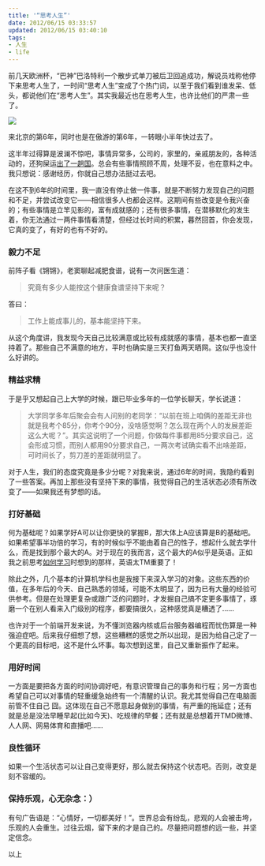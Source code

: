 ```yaml
---
title: '“思考人生”'
date: 2012/06/15 03:33:57
updated: 2012/06/15 03:40:10
tags:
- 人生
- life
---
```


前几天欧洲杯，“巴神”巴洛特利一个散步式单刀被后卫回追成功，解说员戏称他停下来思考人生了，一时间“思考人生”变成了个热门词，以至于我们看到谁发呆、低头，都说他们在“思考人生”。其实我最近也在思考人生，也许比他们的严肃一些了。

![](/uploads/2012/06/1876065904.png)

来北京的第6年，同时也是在傲游的第6年，一转眼小半年快过去了。

这半年过得算是波澜不惊吧，事情异常多，公司的，家里的，亲戚朋友的，各种活动的，还狗屎运[出了一趟国](http://www.w3.org/QA/2012/06/interview_huawei_maxthon_qihoo.html)。总会有些事情照顾不周，处理不妥，也在意料之中。我只想说：感谢经历，你就自己想办法挺过去吧。

在这不到6年的时间里，我一直没有停止做一件事，就是不断努力发现自己的问题和不足，并尝试改变它——相信很多人也都会这样。这期间有些改变是令我兴奋的；有些事情是立竿见影的，富有成就感的；还有很多事情，在潜移默化的发生着，你无法通过一两件事情看清楚，但经过长时间的积累，暮然回首，你会发现，它真的变了，有好的也有不好的。

<!--more-->

### 毅力不足

前阵子看《锵锵》，老窦聊起减肥食谱，说有一次问医生道：

> 究竟有多少人能按这个健康食谱坚持下来呢？

答曰：

> 工作上能成事儿的，基本能坚持下来。

从这个角度讲，我发现今天自己比较满意或比较有成就感的事情，基本也都一直坚持着了。那些自己不满意的地方，平时也确实是三天打鱼两天晒网。这似乎也没什么好讲的。

### 精益求精

于是乎又想起自己上大学的时候，跟已毕业多年的一位学长聊天，学长说道：

> 大学同学多年后聚会会有人问别的老同学：“以前在班上咱俩的差距无非也就是我考个85分，你考个90分，没啥感觉啊？怎么现在两个人的发展差距这么大呢？”。其实这说明了一个问题，你做每件事都用85分要求自己，这会形成习惯，而别人都用90分要求自己，一两次考试确实看不出啥差距，可时间长了，剪刀差的差距就明显了。

对于人生，我们的态度究竟是多少分呢？对我来说，通过6年的时间，我隐约看到了一些答案。再加上那些没有坚持下来的事情，我觉得自己的生活状态必须有所改变了——如果我还有梦想的话。

### 打好基础

何为基础呢？如果学好A可以让你更快的掌握B，那大体上A应该算是B的基础吧。如果希望事半功倍的学习，有的时候似乎不能由着自己的性子，想起什么就去学什么，而是找到那个最大的A。对于现在的我而言，这个最大的A似乎是英语。正如我之前思考[如何学习](http://jiongks.sinaapp.com/blog/how-to-learn/)时想到的那样，英语太TM重要了！

除此之外，几个基本的计算机学科也是我接下来深入学习的对象。这些东西的价值，在多年后的今天、自己熟悉的领域，可能不太明显了，因为已有大量的经验可供参考。但是在处理更复杂或跟广泛的问题时，才发掘自己搞不定更多事情了，琢磨一个在别人看来入门级别的程序，都要搞很久，这种感觉真是糟透了……

也许对于一个前端开发来说，为不懂浏览器内核或后台服务器编程而忧伤算是一种强迫症吧。后来我仔细想了想，这些糟糕的感觉之所以出现，是因为给自己定了一个更高的目标吧，这不是什么坏事。每次想到这里，自己又重新振作了起来。

### 用好时间

一方面是要把各方面的时间协调好吧，有意识管理自己的事务和行程；另一方面也希望自己可以对事情的轻重缓急始终有一个清醒的认识。我尤其觉得自己在电脑面前管不住自己 囧。这体现在自己不愿意起身做别的事情，有严重的拖延症；还有就是总是没法早睡早起(比如今天)、吃规律的早餐；还有就是总想着开TMD微博、人人网、网易体育和直播吧……

### 良性循环

如果一个生活状态可以让自己变得更好，那么就去保持这个状态吧。否则，改变是刻不容缓的。

### 保持乐观，心无杂念：）

有句广告语是：“心情好，一切都美好！”。世界总会有纷乱，悲观的人会被击垮，乐观的人会重生。过往云烟，留下来的才是自己的。尽量把问题想的远一些，并坚定信念。

以上